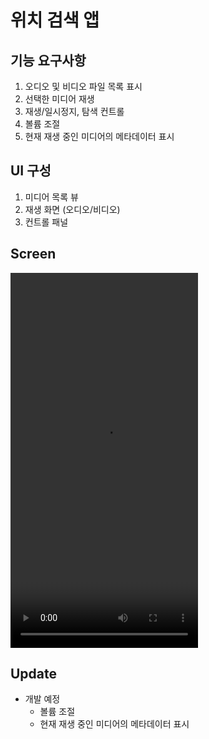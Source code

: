 위치 검색 앱
==========

## **기능 요구사항**

1. 오디오 및 비디오 파일 목록 표시
2. 선택한 미디어 재생
3. 재생/일시정지, 탐색 컨트롤
4. 볼륨 조절
5. 현재 재생 중인 미디어의 메타데이터 표시

## **UI 구성**

1. 미디어 목록 뷰
2. 재생 화면 (오디오/비디오)
3. 컨트롤 패널


## Screen

<video src="https://github.com/jihyeep/MediaPlayerApp/assets/122449708/eaf12193-2aa7-45d3-a0cb-2aec672122ab" width="300" height="600" controls>
</video>

## Update

- 개발 예정
  - 볼륨 조절
  - 현재 재생 중인 미디어의 메타데이터 표시
